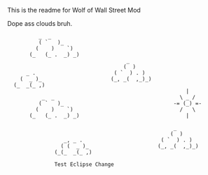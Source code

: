 This is the readme for Wolf of Wall Street Mod

Dope ass clouds bruh.

              _  _
              ( `   )_
             (    )    `)
           (_   (_ .  _) _)
                                          _
                                         (  )
          _ .                         ( `  ) . )
        (  _ )_                      (_, _(  ,_)_)
      (_  _(_ ,)
                                                             |
               _  _                                        \ _ /
              ( `   )_                                   -= (_) =-
             (    )    `)                                  /   \
           (_   (_ .  _) _)                                  |

                                                         _
                                                        (  )
                      _, _ .                         ( `  ) . )
                     ( (  _ )_                      (_, _(  ,_)_)
                   (_(_  _(_ ,)
                   
                   Test Eclipse Change
                   